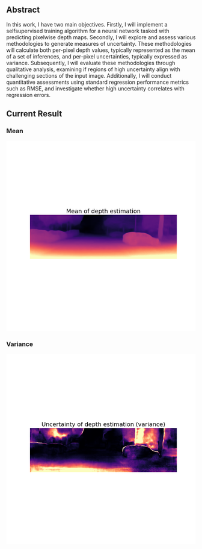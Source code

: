 ## Abstract 

In this work, I have two main objectives. Firstly, I will implement a selfsupervised
training algorithm for a neural network tasked with predicting pixelwise
depth maps. Secondly, I will explore and assess various methodologies
to generate measures of uncertainty. These methodologies will calculate both
per-pixel depth values, typically represented as the mean of a set of inferences,
and per-pixel uncertainties, typically expressed as variance. Subsequently, I
will evaluate these methodologies through qualitative analysis, examining if regions
of high uncertainty align with challenging sections of the input image.
Additionally, I will conduct quantitative assessments using standard regression
performance metrics such as RMSE, and investigate whether high uncertainty
correlates with regression errors.

## Current Result 
### Mean
![image](./results-samples/2011_09_26-2011_09_26_drive_0023_sync-mean.gif)

### Variance
![image](./results-samples/2011_09_26-2011_09_26_drive_0023_sync-var.gif)